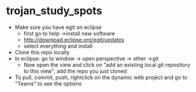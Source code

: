 # trojan_study_spots
* Make sure you have egit on eclipse
    * first go to help ->install new software
    * http://download.eclipse.org/egit/updates
    * select everything and install
* Clone this repo locally
* In eclipse: go to window -> open perspective -> other ->git
    * Now open the view and click on "add an existing local git repository to this view", add the repo you just cloned
* To pull, commit, push, rightclick on the dynamic web project and go to "Teams" to see the options
